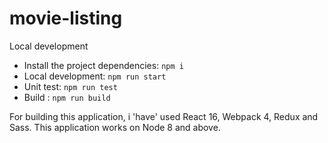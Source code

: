 # movie-listing

Local development
- Install the project dependencies: `npm i`
- Local development: `npm run start`
- Unit test: `npm run test`
- Build : `npm run build`


For building this application, i 'have' used React 16, Webpack 4, Redux and Sass.
This application works on Node 8 and above.
